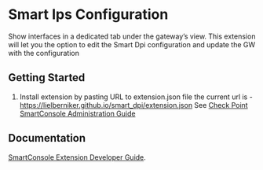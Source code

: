 # Smart Ips Configuration


Show interfaces in a dedicated tab under the gateway’s view.
This extension will let you the option to edit the Smart Dpi configuration and update the GW with the configuration

## Getting Started

1. Install extension by pasting URL to extension.json file the current url is - https://lielberniker.github.io/smart_dpi/extension.json
   See [Check Point SmartConsole Administration Guide](https://sc1.checkpoint.com/documents/R80.20/SmartConsole_OLH/EN/html_frameset.htm?topic=documents/R80.20/SmartConsole_OLH/EN/b6fjzpJZDELmPhIhAF_DvQ2&anchor=o207014)


## Documentation

[SmartConsole Extension Developer Guide](https://sc1.checkpoint.com/documents/SmartConsole/Extensions/index.html?ref=github).
